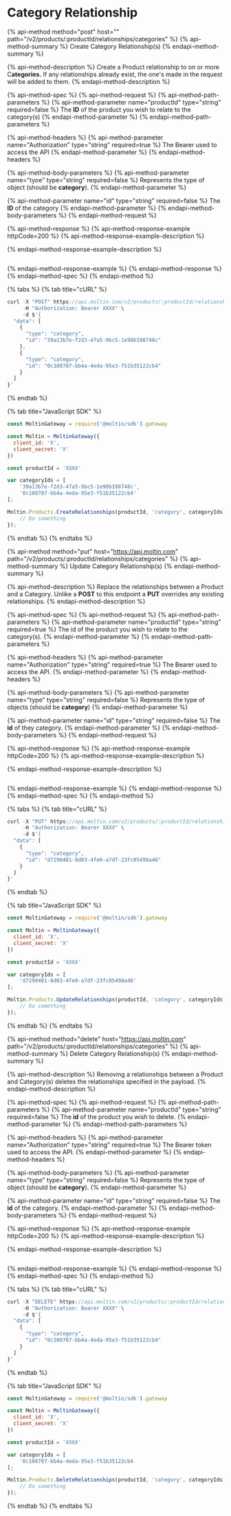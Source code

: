 # Category Relationship

{% api-method method="post" host="" path="/v2/products/:productId/relationships/categories" %}
{% api-method-summary %}
Create Category Relationship\(s\)
{% endapi-method-summary %}

{% api-method-description %}
Create a Product relationship to on or more C**ategories.**  If any relationships already exist, the one's made in the request will be added to them.
{% endapi-method-description %}

{% api-method-spec %}
{% api-method-request %}
{% api-method-path-parameters %}
{% api-method-parameter name="productId" type="string" required=false %}
The **ID** of the product you wish to relate to the category\(s\)
{% endapi-method-parameter %}
{% endapi-method-path-parameters %}

{% api-method-headers %}
{% api-method-parameter name="Authorization" type="string" required=true %}
The Bearer used to access the API
{% endapi-method-parameter %}
{% endapi-method-headers %}

{% api-method-body-parameters %}
{% api-method-parameter name="tyoe" type="string" required=false %}
Represents the type of object \(should be **category**\).
{% endapi-method-parameter %}

{% api-method-parameter name="id" type="string" required=false %}
The **ID** of the category
{% endapi-method-parameter %}
{% endapi-method-body-parameters %}
{% endapi-method-request %}

{% api-method-response %}
{% api-method-response-example httpCode=200 %}
{% api-method-response-example-description %}

{% endapi-method-response-example-description %}

```

```
{% endapi-method-response-example %}
{% endapi-method-response %}
{% endapi-method-spec %}
{% endapi-method %}

{% tabs %}
{% tab title="cURL" %}
```javascript
curl -X "POST" https://api.moltin.com/v2/products/:productId/relationships/categories \
     -H "Authorization: Bearer XXXX" \
     -d $'{
  "data": [
    {
      "type": "category",
      "id": "39a13b7e-f2d3-47a5-9bc5-1e98b198748c"
    },
    {
      "type": "category",
      "id": "0c108707-bb4a-4eda-95e3-f51b35122cb4"
    }
  ]
}'

```
{% endtab %}

{% tab title="JavaScript SDK" %}
```javascript
const MoltinGateway = require('@moltin/sdk').gateway

const Moltin = MoltinGateway({
  client_id: 'X',
  client_secret: 'X'
})

const productId = 'XXXX'

var categoryIds = [
    '39a13b7e-f2d3-47a5-9bc5-1e98b198748c',
    '0c108707-bb4a-4eda-95e3-f51b35122cb4'
];

Moltin.Products.CreateRelationships(productId, 'category', categoryIds).then((relationships) => {
    // Do something
});
```
{% endtab %}
{% endtabs %}

{% api-method method="put" host="https://api.moltin.com" path="/v2/products/:productId/relationships/categories" %}
{% api-method-summary %}
Update Category Relationship\(s\)
{% endapi-method-summary %}

{% api-method-description %}
Replace the relationships between a Product and a Category.  Unlike a **POST** to this endpoint a **PUT** overrides any existing relationships. 
{% endapi-method-description %}

{% api-method-spec %}
{% api-method-request %}
{% api-method-path-parameters %}
{% api-method-parameter name="productId" type="string" required=true %}
The id of the product you wish to relate to the category\(s\).
{% endapi-method-parameter %}
{% endapi-method-path-parameters %}

{% api-method-headers %}
{% api-method-parameter name="Authorization" type="string" required=true %}
The Bearer used to access the API.
{% endapi-method-parameter %}
{% endapi-method-headers %}

{% api-method-body-parameters %}
{% api-method-parameter name="type" type="string" required=false %}
Represents the type of objects \(should be **category**\)
{% endapi-method-parameter %}

{% api-method-parameter name="id" type="string" required=false %}
The **id** of they category.
{% endapi-method-parameter %}
{% endapi-method-body-parameters %}
{% endapi-method-request %}

{% api-method-response %}
{% api-method-response-example httpCode=200 %}
{% api-method-response-example-description %}

{% endapi-method-response-example-description %}

```

```
{% endapi-method-response-example %}
{% endapi-method-response %}
{% endapi-method-spec %}
{% endapi-method %}

{% tabs %}
{% tab title="cURL" %}
```javascript
curl -X "PUT" https://api.moltin.com/v2/products/:productId/relationships/categories \
     -H "Authorization: Bearer XXXX" \
     -d $'{
  "data": [
    {
      "type": "category",
      "id": "d7290481-8d03-4fe0-a7df-23fc05498a46"
    }
  ]
}'

```
{% endtab %}

{% tab title="JavaScript SDK" %}
```javascript
const MoltinGateway = require('@moltin/sdk').gateway

const Moltin = MoltinGateway({
  client_id: 'X',
  client_secret: 'X'
})

const productId = 'XXXX'

var categoryIds = [
    'd7290481-8d03-4fe0-a7df-23fc05498a46'
];

Moltin.Products.UpdateRelationships(productId, 'category', categoryIds).then((relationships) => {
    // Do something
});

```
{% endtab %}
{% endtabs %}

{% api-method method="delete" host="https://api.moltin.com" path="/v2/products/:productId/relationships/categories" %}
{% api-method-summary %}
Delete Category Relationship\(s\)
{% endapi-method-summary %}

{% api-method-description %}
Removing a relationships between a Product and Category\(s\) deletes the relationships specified in the payload.
{% endapi-method-description %}

{% api-method-spec %}
{% api-method-request %}
{% api-method-path-parameters %}
{% api-method-parameter name="productId" type="string" required=false %}
The **id** of the product you wish to delete.
{% endapi-method-parameter %}
{% endapi-method-path-parameters %}

{% api-method-headers %}
{% api-method-parameter name="Authorization" type="string" required=true %}
The Bearer token used to access the API.
{% endapi-method-parameter %}
{% endapi-method-headers %}

{% api-method-body-parameters %}
{% api-method-parameter name="type" type="string" required=false %}
Represents the type of object \(should be **category**\).
{% endapi-method-parameter %}

{% api-method-parameter name="id" type="string" required=false %}
The **id** of the category.
{% endapi-method-parameter %}
{% endapi-method-body-parameters %}
{% endapi-method-request %}

{% api-method-response %}
{% api-method-response-example httpCode=200 %}
{% api-method-response-example-description %}

{% endapi-method-response-example-description %}

```

```
{% endapi-method-response-example %}
{% endapi-method-response %}
{% endapi-method-spec %}
{% endapi-method %}

{% tabs %}
{% tab title="cURL" %}
```javascript
curl -X "DELETE" https://api.moltin.com/v2/products/:productId/relationships/categories \
     -H "Authorization: Bearer XXXX" \
     -d $'{
  "data": [
    {
      "type": "category",
      "id": "0c108707-bb4a-4eda-95e3-f51b35122cb4"
    }
  ]
}'
```
{% endtab %}

{% tab title="JavaScript SDK" %}
```javascript
const MoltinGateway = require('@moltin/sdk').gateway

const Moltin = MoltinGateway({
  client_id: 'X',
  client_secret: 'X'
})

const productId = 'XXXX'

var categoryIds = [
    '0c108707-bb4a-4eda-95e3-f51b35122cb4
];

Moltin.Products.DeleteRelationships(productId, 'category', categoryIds).then((relationships) => {
    // Do something
});
```
{% endtab %}
{% endtabs %}



